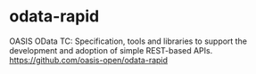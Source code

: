 # odata-rapid
OASIS OData TC: Specification, tools and libraries to support the development and adoption of simple REST-based APIs.  https://github.com/oasis-open/odata-rapid
